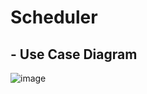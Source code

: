 # Scheduler

## - Use Case Diagram

![image](https://github.com/kwj0605/SCHEDULER/assets/107970778/aa08eb80-90b2-4355-9dcc-c54dad260181)
